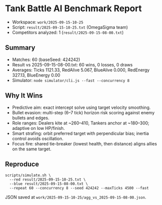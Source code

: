 # Tank Battle AI Benchmark Report

- Workspace: `work/2025-09-15-10-25`
- Script: `result/2025-09-15-10-25.txt` (OmegaSigma team)
- Competitors analyzed: 1 (`result/2025-09-15-08-00.txt`)

## Summary
- Matches: 60 (baseSeed: 424242)
- Result vs 2025-09-15-08-00.txt: 60 wins, 0 losses, 0 draws
- Averages: Ticks 1121.33, RedAlive 5.067, BlueAlive 0.000, RedEnergy 327.13, BlueEnergy 0.00
- Simulator: `node simulator/cli.js --fast --concurrency 8`

## Why It Wins
- Predictive aim: exact intercept solve using target velocity smoothing.
- Bullet evasion: multi-step (6–7 tick) horizon risk scoring against enemy bullets and edges.
- Role ranges: Dealers kite at ~260–410, Tankers anchor at ~180–300; adaptive on low HP/finish.
- Smart strafing: orbit preferred target with perpendicular bias; inertia control avoids oscillation.
- Focus fire: shared tie-breaker (lowest health, then distance) aligns allies on the same target.

## Reproduce
```
scripts/simulate.sh \
  --red result/2025-09-15-10-25.txt \
  --blue result/2025-09-15-08-00.txt \
  --repeat 60 --concurrency 8 --seed 424242 --maxTicks 4500 --fast
```

JSON saved at `work/2025-09-15-10-25/agg_vs_2025-09-15-08-00.json`.
